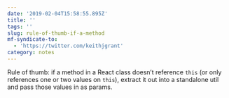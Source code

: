 ```yaml
---
date: '2019-02-04T15:58:55.895Z'
title: ''
tags: ''
slug: rule-of-thumb-if-a-method
mf-syndicate-to:
  - 'https://twitter.com/keithjgrant'
category: notes
---
```

Rule of thumb: if a method in a React class doesn’t reference `this` (or only references one or two values on `this`), extract it out into a standalone util and pass those values in as params.
